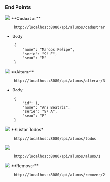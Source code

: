 ### End Points

<img src="https://img.shields.io/badge/POST-298D46?style=for-the-badge" />
**Cadastrar** 

````
    http://localhost:8080/api/alunos/cadastrar
````
* Body 
````
    {
        "nome": "Marcos Felipe",
        "serie": "9º E",
        "sexo": "M" 
    }
````

<img src="https://img.shields.io/badge/put-FCFF3A?style=for-the-badge" />
**Alterar**

````
    http://localhost:8080/api/alunos/alterar/3
````
* Body
````
    {
        "id": 1,
        "nome": "Ana Beatriz",
        "serie": "9º A",
        "sexo": "F" 
    }
````

<img src="https://img.shields.io/badge/GET-3217EA?style=for-the-badge" />
**Listar Todos*

````
    http://localhost:8080/api/alunos/todos
````

<img src="https://img.shields.io/badge/GET-3217EA?style=for-the-badge" />

````
    http://localhost:8080/api/alunos/aluno/1
````

<img src="https://img.shields.io/badge/DELETE-FF0000?style=for-the-badge" />
**Remover** 

````
    http://localhost:8080/api/alunos/remover/2
````